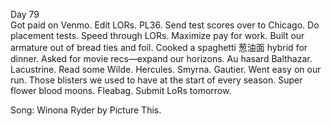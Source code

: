 Day 79  
Got paid on Venmo. Edit LORs. PL36. Send test scores over to Chicago. Do placement tests. Speed through LORs. Maximize pay for work. Built our armature out of bread ties and foil. Cooked a spaghetti 葱油面 hybrid for dinner. Asked for movie recs—expand our horizons. Au hasard Balthazar. Lacustrine. Read some Wilde. Hercules. Smyrna. Gautier. Went easy on our run. Those blisters we used to have at the start of every season. Super flower blood moons. Fleabag. Submit LoRs tomorrow. 

Song: Winona Ryder by Picture This.
